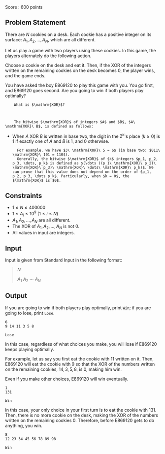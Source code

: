 Score : $600$ points

## Problem Statement

There are $N$ cookies on a desk. Each cookie has a positive integer on its surface: $A_1, A_2, \dots, A_N$, which are all different.

Let us play a game with two players using these cookies. In this game, the players alternately do the following action.

Choose a cookie on the desk and eat it.
Then, if the $\mathrm{XOR}$ of the integers written on the remaining cookies on the desk becomes $0$, the player wins, and the game ends.

You have asked the boy E869120 to play this game with you. You go first, and E869120 goes second. Are you going to win if both players play optimally?

    
        What is $\mathrm{XOR}$?
    
    

        The bitwise $\mathrm{XOR}$ of integers $A$ and $B$, $A\ \mathrm{XOR}\ B$, is defined as follows:
        

- When $A\ \mathrm{XOR}\ B$ is written in base two, the digit in the $2^k$'s place ($k \geq 0$) is $1$ if exactly one of $A$ and $B$ is $1$, and $0$ otherwise.

        For example, we have $3\ \mathrm{XOR}\ 5 = 6$ (in base two: $011\ \mathrm{XOR}\ 101 = 110$).  
        Generally, the bitwise $\mathrm{XOR}$ of $k$ integers $p_1, p_2, p_3, \dots, p_k$ is defined as $(\dots ((p_1\ \mathrm{XOR}\ p_2)\ \mathrm{XOR}\ p_3)\ \mathrm{XOR}\ \dots\ \mathrm{XOR}\ p_k)$. We can prove that this value does not depend on the order of $p_1, p_2, p_3, \dots p_k$. Particularly, when $k = 0$, the $\mathrm{XOR}$ is $0$.
    

## Constraints

- $1 \leq N \leq 400000$
- $1 \leq A_i \leq 10^9 \ (1 \leq i \leq N)$
- $A_1, A_2, \dots, A_N$ are all different.
- The $\mathrm{XOR}$ of $A_1, A_2, \dots, A_N$ is not $0$.
- All values in input are integers.

## Input

Input is given from Standard Input in the following format:

> $N$
> 
> $A_1$ $A_2$ $\cdots$ $A_N$

## Output

If you are going to win if both players play optimally, print `Win`; if you are going to lose, print `Lose`.

```input1
6
9 14 11 3 5 8
```

```output1
Lose
```

In this case, regardless of what choices you make, you will lose if E869120 keeps playing optimally.

For example, let us say you first eat the cookie with $11$ written on it. Then, E869120 will eat the cookie with $9$ so that the $\mathrm{XOR}$ of the numbers written on the remaining cookies, $14, 3, 5, 8$, is $0$, making him win.

Even if you make other choices, E869120 will win eventually.

```input2
1
131
```

```output2
Win
```

In this case, your only choice in your first turn is to eat the cookie with $131$. Then, there is no more cookie on the desk, making the $\mathrm{XOR}$ of the numbers written on the remaining cookies $0$. Therefore, before E869120 gets to do anything, you win.

```input3
8
12 23 34 45 56 78 89 98
```

```output3
Win
```
